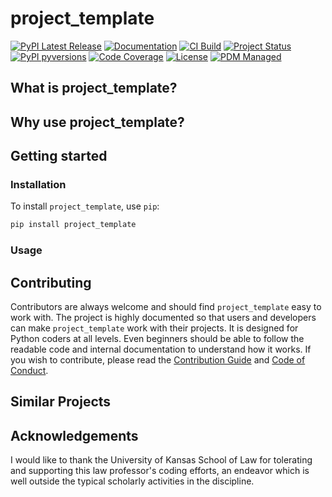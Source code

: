 # project_template

[![PyPI Latest Release](https://img.shields.io/pypi/v/project_template.svg?style=for-the-badge&logo=PyPI)](https://pypi.org/project/project_template/)
[![Documentation](https://img.shields.io/badge/docs-mkdocs%20material-blue.svg?style=for-the-badge&logo=github)](https://GITHUB_NAME.github.io/project_template)
[![CI Build](https://img.shields.io/github/actions/workflow/status/GITHUB_NAME/project_template/build.yml?branch=main&label=tests&style=for-the-badge&logo=pytest)](https://github.com/GITHUB_NAME/project_template/actions/workflows/build.yml?query=branch%3Amain)
[![Project Status](https://img.shields.io/badge/repo%20status-Active-Green?style=for-the-badge&logo=git)](https://www.repostatus.org/#active)
[![PyPI pyversions](https://img.shields.io/pypi/pyversions/project_template?style=for-the-badge&logo=python)](https://pypi.python.org/pypi/project_template/)
[![Code Coverage](https://img.shields.io/codecov/c/github/GITHUB_NAME/project_template?style=for-the-badge&logo=codecov&logoColor=white)](https://codecov.io/gh/GITHUB_NAME/project_template)
[![License](https://img.shields.io/badge/License-Apache_2.0-blue.svg?style=for-the-badge&logo=apache)](https://opensource.org/licenses/Apache-2.0)
[![PDM Managed](https://img.shields.io/badge/pdm-managed-blueviolet?style=for-the-badge)](https://pdm.fming.dev)

## What is project_template?

## Why use project_template?

## Getting started

### Installation

To install `project_template`, use `pip`:

```sh
pip install project_template
```

### Usage

## Contributing

Contributors are always welcome and should find `project_template` easy to work with. The project is highly documented so that users and developers can make `project_template` work with their projects. It is designed for Python coders at all levels. Even beginners should be able to follow the readable code and internal documentation to understand how it works. If you wish to contribute, please read the [Contribution Guide](./contributing.md) and [Code of Conduct](./code_of_conduct.md).

## Similar Projects

## Acknowledgements

I would like to thank the University of Kansas School of Law for tolerating and supporting this law professor's coding efforts, an endeavor which is well outside the typical scholarly activities in the discipline.
